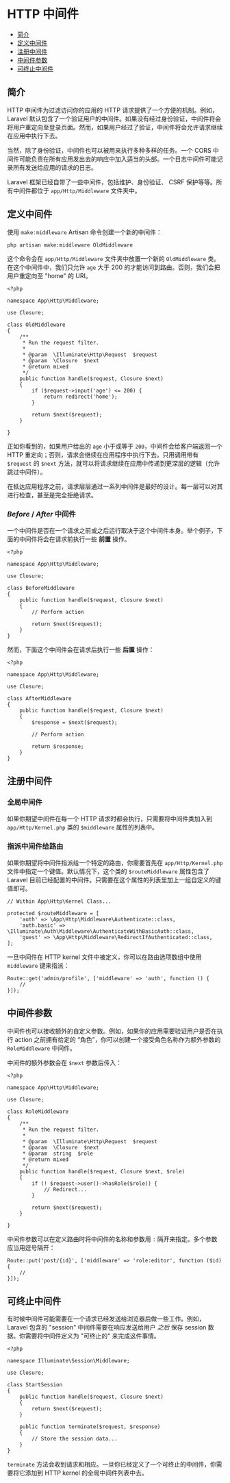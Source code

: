# HTTP 中间件

- [简介](#introduction)
- [定义中间件](#defining-middleware)
- [注册中间件](#registering-middleware)
- [中间件参数](#middleware-parameters)
- [可终止中间件](#terminable-middleware)

<a name="introduction"></a>
## 简介

HTTP 中间件为过滤访问你的应用的 HTTP 请求提供了一个方便的机制。例如，Laravel 默认包含了一个验证用户的中间件。如果没有经过身份验证，中间件将会将用户重定向至登录页面。然而，如果用户经过了验证，中间件将会允许请求继续在应用中执行下去。

当然，除了身份验证，中间件也可以被用来执行多种多样的任务。一个 CORS 中间件可能负责在所有应用发出去的响应中加入适当的头部。一个日志中间件可能记录所有发送给应用的请求的日志。

Laravel 框架已经自带了一些中间件，包括维护、身份验证、 CSRF 保护等等。所有中间件都位于 `app/Http/Middleware` 文件夹中。

<a name="defining-middleware"></a>
## 定义中间件

使用 `make:middleware` Artisan 命令创建一个新的中间件：

    php artisan make:middleware OldMiddleware

这个命令会在 `app/Http/Middleware` 文件夹中放置一个新的 `OldMiddleware` 类。在这个中间件中，我们只允许 `age` 大于 200 的才能访问到路由。否则，我们会把用户重定向至 "home" 的 URI。

    <?php

    namespace App\Http\Middleware;

    use Closure;

    class OldMiddleware
    {
        /**
         * Run the request filter.
         *
         * @param  \Illuminate\Http\Request  $request
         * @param  \Closure  $next
         * @return mixed
         */
        public function handle($request, Closure $next)
        {
            if ($request->input('age') <= 200) {
                return redirect('home');
            }

            return $next($request);
        }

    }

正如你看到的，如果用户给出的 `age` 小于或等于 `200`，中间件会给客户端返回一个 HTTP 重定向；否则，请求会继续在应用程序中执行下去。只用调用带有 `$request` 的 `$next` 方法，就可以将请求继续在应用中传递到更深层的逻辑（允许跳过中间件）。 

在抵达应用程序之前，请求层层通过一系列中间件是最好的设计。每一层可以对其进行检查，甚至是完全拒绝请求。


### *Before* / *After* 中间件

一个中间件是否在一个请求之前或之后运行取决于这个中间件本身。举个例子，下面的中间件将会在请求前执行一些 **前置** 操作。

    <?php

    namespace App\Http\Middleware;

    use Closure;

    class BeforeMiddleware
    {
        public function handle($request, Closure $next)
        {
            // Perform action

            return $next($request);
        }
    }

然而，下面这个中间件会在请求后执行一些 **后置** 操作：

    <?php

    namespace App\Http\Middleware;

    use Closure;

    class AfterMiddleware
    {
        public function handle($request, Closure $next)
        {
            $response = $next($request);

            // Perform action

            return $response;
        }
    }

<a name="registering-middleware"></a>
## 注册中间件

### 全局中间件

如果你期望中间件在每一个 HTTP 请求时都会执行，只需要将中间件类加入到 `app/Http/Kernel.php` 类的 `$middleware` 属性的列表中。

### 指派中间件给路由

如果你期望将中间件指派给一个特定的路由，你需要首先在 `app/Http/Kernel.php` 文件中指定一个键值。默认情况下，这个类的 `$routeMiddleware` 属性包含了 Laravel 目前已经配置的中间件。只需要在这个属性的列表里加上一组自定义的键值即可。

    // Within App\Http\Kernel Class...

    protected $routeMiddleware = [
        'auth' => \App\Http\Middleware\Authenticate::class,
        'auth.basic' => \Illuminate\Auth\Middleware\AuthenticateWithBasicAuth::class,
        'guest' => \App\Http\Middleware\RedirectIfAuthenticated::class,
    ];

一旦中间件在 HTTP kernel 文件中被定义，你可以在路由选项数组中使用 `middleware` 键来指派：

    Route::get('admin/profile', ['middleware' => 'auth', function () {
        //
    }]);

<a name="middleware-parameters"></a>
## 中间件参数

中间件也可以接收额外的自定义参数。例如，如果你的应用需要验证用户是否在执行 action 之前拥有给定的 “角色”，你可以创建一个接受角色名称作为额外参数的 `RoleMiddleware` 中间件。

中间件的额外参数会在 `$next` 参数后传入：

    <?php

    namespace App\Http\Middleware;

    use Closure;

    class RoleMiddleware
    {
        /**
         * Run the request filter.
         *
         * @param  \Illuminate\Http\Request  $request
         * @param  \Closure  $next
         * @param  string  $role
         * @return mixed
         */
        public function handle($request, Closure $next, $role)
        {
            if (! $request->user()->hasRole($role)) {
                // Redirect...
            }

            return $next($request);
        }

    }

中间件参数可以在定义路由时将中间件的名称和参数用 `:` 隔开来指定。多个参数应当用逗号隔开：

    Route::put('post/{id}', ['middleware' => 'role:editor', function ($id) {
        //
    }]);

<a name="terminable-middleware"></a>
## 可终止中间件

有时候中间件可能需要在一个请求已经发送给浏览器后做一些工作。例如， Laravel 包含的 "session" 中间件需要在响应发送给用户 _之后_ 保存 session 数据。你需要将中间件定义为 "可终止的" 来完成这件事情。 

    <?php
    
    namespace Illuminate\Session\Middleware;

    use Closure;

    class StartSession
    {
        public function handle($request, Closure $next)
        {
            return $next($request);
        }

        public function terminate($request, $response)
        {
            // Store the session data...
        }
    }

`terminate` 方法会收到请求和相应。一旦你已经定义了一个可终止的中间件，你需要将它添加到 HTTP kernel 的全局中间件列表中去。


